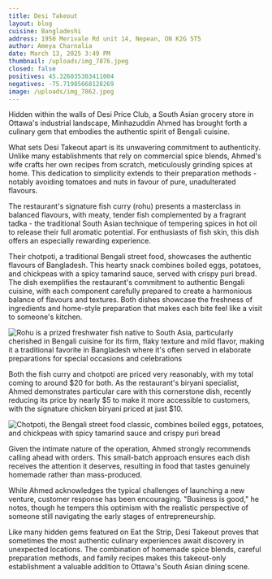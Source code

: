 ```yaml
---
title: Desi Takeout
layout: blog
cuisine: Bangladeshi
address: 1950 Merivale Rd unit 14, Nepean, ON K2G 5T5
author: Ameya Charnalia
date: March 13, 2025 3:49 PM
thumbnail: /uploads/img_7876.jpeg
closed: false
positives: 45.326035303411004
negatives: -75.71985668128269
image: /uploads/img_7862.jpeg
---
```

Hidden within the walls of Desi Price Club, a South Asian grocery store in Ottawa's industrial landscape, Minhazuddin Ahmed has brought forth a culinary gem that embodies the authentic spirit of Bengali cuisine.

What sets Desi Takeout apart is its unwavering commitment to authenticity. Unlike many establishments that rely on commercial spice blends, Ahmed's wife crafts her own recipes from scratch, meticulously grinding spices at home. This dedication to simplicity extends to their preparation methods - notably avoiding tomatoes and nuts in favour of pure, unadulterated flavours.

The restaurant's signature fish curry (rohu) presents a masterclass in balanced flavours, with meaty, tender fish complemented by a fragrant tadka - the traditional South Asian technique of tempering spices in hot oil to release their full aromatic potential. For enthusiasts of fish skin, this dish offers an especially rewarding experience.

Their chotpoti, a traditional Bengali street food, showcases the authentic flavours of Bangladesh. This hearty snack combines boiled eggs, potatoes, and chickpeas with a spicy tamarind sauce, served with crispy puri bread. The dish exemplifies the restaurant's commitment to authentic Bengali cuisine, with each component carefully prepared to create a harmonious balance of flavours and textures. Both dishes showcase the freshness of ingredients and home-style preparation that makes each bite feel like a visit to someone's kitchen.

![Rohu is a prized freshwater fish native to South Asia, particularly cherished in Bengali cuisine for its firm, flaky texture and mild flavor, making it a traditional favorite in Bangladesh where it's often served in elaborate preparations for special occasions and celebrations](/uploads/img_7876.jpeg "Desi Takeout fish curry ")

Both the fish curry and chotpoti are priced very reasonably, with my total coming to around $20 for both. As the restaurant's biryani specialist, Ahmed demonstrates particular care with this cornerstone dish, recently reducing its price by nearly $5 to make it more accessible to customers, with the signature chicken biryani priced at just $10.

![Chotpoti, the Bengali street food classic, combines boiled eggs, potatoes, and chickpeas with spicy tamarind sauce and crispy puri bread](/uploads/img_7879.jpeg "Desi Takeout chotpoti")

Given the intimate nature of the operation, Ahmed strongly recommends calling ahead with orders. This small-batch approach ensures each dish receives the attention it deserves, resulting in food that tastes genuinely homemade rather than mass-produced.

While Ahmed acknowledges the typical challenges of launching a new venture, customer response has been encouraging. "Business is good," he notes, though he tempers this optimism with the realistic perspective of someone still navigating the early stages of entrepreneurship.

Like many hidden gems featured on Eat the Strip, Desi Takeout proves that sometimes the most authentic culinary experiences await discovery in unexpected locations. The combination of homemade spice blends, careful preparation methods, and family recipes makes this takeout-only establishment a valuable addition to Ottawa's South Asian dining scene.